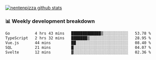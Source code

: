 [![nentenpizza github stats](https://github-readme-stats.vercel.app/api?username=nentenpizza&count_private=true)](https://github.com/anuraghazra/github-readme-stats)

### 📊 Weekly development breakdown
<!--START_SECTION:waka-->

```txt
Go           4 hrs 43 mins   █████████████▒░░░░░░░░░░░   53.78 %
TypeScript   2 hrs 32 mins   ███████▒░░░░░░░░░░░░░░░░░   28.95 %
Vue.js       44 mins         ██░░░░░░░░░░░░░░░░░░░░░░░   08.40 %
SQL          21 mins         █░░░░░░░░░░░░░░░░░░░░░░░░   04.07 %
Svelte       12 mins         ▓░░░░░░░░░░░░░░░░░░░░░░░░   02.36 %
```

<!--END_SECTION:waka-->

